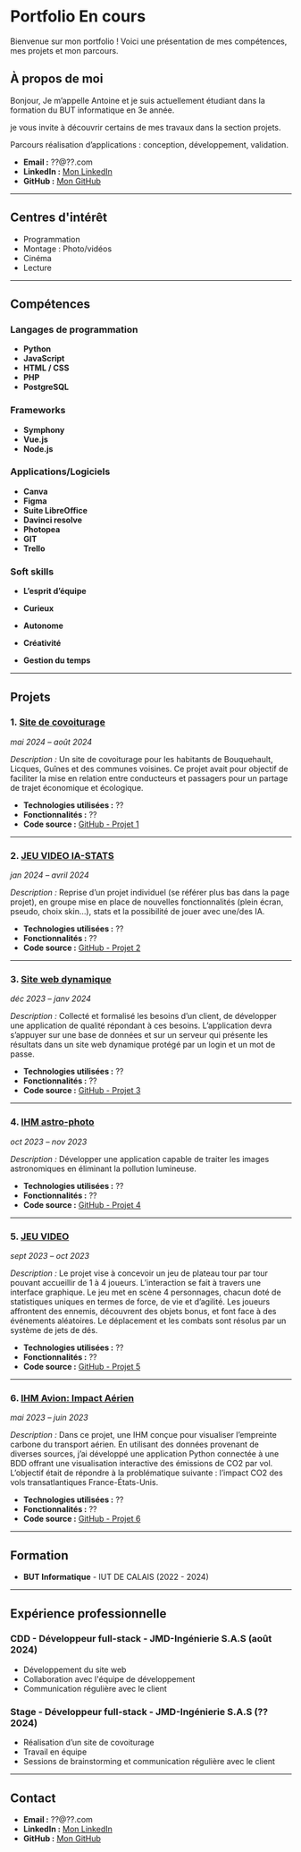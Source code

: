 # Portfolio En cours

Bienvenue sur mon portfolio ! Voici une présentation de mes compétences, mes projets et mon parcours.

## À propos de moi

Bonjour,
Je m’appelle Antoine et je suis actuellement étudiant dans la formation du BUT informatique en 3e année.


je vous invite à découvrir certains de mes travaux dans la section projets.

Parcours réalisation d’applications : conception, développement, validation.

- **Email :** ??@??.com
- **LinkedIn :** [Mon LinkedIn](https://www.linkedin.com/in/??)
- **GitHub :** [Mon GitHub](https://github.com/??)

---

## Centres d'intérêt

- Programmation
- Montage : Photo/vidéos
- Cinéma
- Lecture

---

## Compétences

### Langages de programmation

- **Python**  
- **JavaScript**  
- **HTML / CSS**  
- **PHP**
- **PostgreSQL**

### Frameworks

- **Symphony**  
- **Vue.js**  
- **Node.js**  

### Applications/Logiciels

- **Canva**
- **Figma**
- **Suite LibreOffice**
- **Davinci resolve**
- **Photopea**
- **GIT**
- **Trello**

### Soft skills

- **L’esprit d’équipe**

- **Curieux**

- **Autonome**

- **Créativité**

- **Gestion du temps**

---

## Projets

### 1. [Site de covoiturage](https://github.com/username/projet1)
*mai 2024 – août 2024*

*Description :* Un site de covoiturage pour les habitants de Bouquehault, Licques, Guînes et des communes voisines. Ce projet avait pour objectif de faciliter la mise en relation entre conducteurs et passagers pour un partage de trajet économique et écologique.

- **Technologies utilisées :** ??
- **Fonctionnalités :** ??
- **Code source :** [GitHub - Projet 1](https://github.com/username/projet1)

---

### 2. [JEU VIDEO IA-STATS](https://github.com/username/projet2)
*jan 2024 – avril 2024*

*Description :* Reprise d’un projet individuel (se référer plus bas dans la page projet), en groupe mise en place de nouvelles fonctionnalités (plein écran, pseudo, choix skin…), stats et la possibilité de jouer avec une/des IA.

- **Technologies utilisées :** ??
- **Fonctionnalités :** ??
- **Code source :** [GitHub - Projet 2](https://github.com/username/projet2)

---

### 3. [Site web dynamique](https://github.com/username/projet3)
*déc 2023 – janv 2024*

*Description :* Collecté et formalisé les besoins d’un client, de développer une application de qualité répondant à ces besoins. L’application devra s’appuyer sur une base de données et sur un serveur qui présente les résultats dans un site web dynamique protégé par un login et un mot de passe.

- **Technologies utilisées :** ??
- **Fonctionnalités :** ??
- **Code source :** [GitHub - Projet 3](https://github.com/username/projet3)

---

### 4. [IHM astro-photo](https://github.com/username/projet4)
*oct 2023 – nov 2023*

*Description :* Développer une application capable de traiter les images astronomiques en éliminant la pollution lumineuse.

- **Technologies utilisées :** ??
- **Fonctionnalités :** ??
- **Code source :** [GitHub - Projet 4](https://github.com/username/projet4)

---

### 5. [JEU VIDEO](https://github.com/username/projet5)
*sept 2023 – oct 2023*

*Description :* Le projet vise à concevoir un jeu de plateau tour par tour pouvant accueillir de 1 à 4 joueurs. L’interaction se fait à travers une interface graphique. Le jeu met en scène 4 personnages, chacun doté de statistiques uniques en termes de force, de vie et d’agilité. Les joueurs affrontent des ennemis, découvrent des objets bonus, et font face à des événements aléatoires. Le déplacement et les combats sont résolus par un système de jets de dés.

- **Technologies utilisées :** ??
- **Fonctionnalités :** ??
- **Code source :** [GitHub - Projet 5](https://github.com/username/projet5)

---

### 6. [IHM Avion: Impact Aérien](https://github.com/username/projet6)
*mai 2023 – juin 2023*

*Description :* Dans ce projet, une IHM conçue pour visualiser l’empreinte carbone du transport aérien. En utilisant des données provenant de diverses sources, j’ai développé une application Python connectée à une BDD offrant une visualisation interactive des émissions de CO2 par vol. L’objectif était de répondre à la problématique suivante : l’impact CO2 des vols transatlantiques France-États-Unis.

- **Technologies utilisées :** ??
- **Fonctionnalités :** ??
- **Code source :** [GitHub - Projet 6](https://github.com/username/projet6)

---

## Formation

- **BUT Informatique** - IUT DE CALAIS (2022 - 2024)

---

## Expérience professionnelle

### CDD - Développeur full-stack - JMD-Ingénierie S.A.S (août 2024)

- Développement du site web
- Collaboration avec l'équipe de développement
- Communication régulière avec le client

### Stage - Développeur full-stack - JMD-Ingénierie S.A.S (?? 2024)

- Réalisation d’un site de covoiturage
- Travail en équipe
- Sessions de brainstorming et communication régulière avec le client


---

## Contact


- **Email :** ??@??.com
- **LinkedIn :** [Mon LinkedIn](https://www.linkedin.com/in/??)
- **GitHub :** [Mon GitHub](https://github.com/??)
